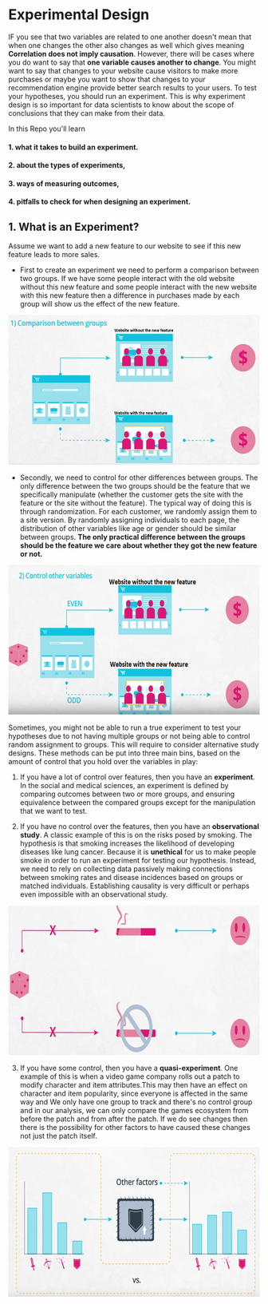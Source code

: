 # Experimental Design
IF you see that two variables are related to one another doesn't mean that when one changes the other also changes as well which gives meaning **Correlation does not imply causation**.  However, there will be cases where you do want to say that **one variable causes another to change**. You might want to say that changes to your website cause visitors to make more purchases or maybe you want to show that changes to your recommendation engine provide better search results to your users.  To test your hypotheses,
you should run an experiment. This is why experiment design is so important for data scientists to know about the scope of conclusions that they can make from their data. 

In this Repo you'll learn
   #### 1. what it takes to build an experiment. 

   #### 2. about the types of experiments,

   #### 3. ways of measuring outcomes,

   #### 4. pitfalls to check for when designing an experiment.


 ## 1. What is an Experiment?
 
 Assume we want to add a new feature to our website to see if this new feature leads to more sales. 
 
 * First to create an experiment we need to perform a comparison between two groups. If we have some people interact with the old website without this new feature and some people interact with the new website with this new feature then a difference in purchases made by each group will show us the effect of the new feature.
 
 <p align="center">
<img src="imgs/1.PNG" height="300" weight="500"/>
<p align="center">
 
 *  Secondly, we need to control for other differences between groups. The only difference between the two groups should be the feature that we specifically manipulate (whether the customer gets the site with the feature or the site without the feature). The typical way of doing this is through randomization.
For each customer, we randomly assign them to a site version. By randomly assigning individuals to each page, the distribution of other variables like age or gender should be similar between groups.  **The only practical difference between the groups should be the feature we care about whether they got the new feature or not.** 
 
  
 <p align="center">
<img src="imgs/2.PNG" height="300" weight="500"/>
<p align="center">
 
 
 
  Sometimes, you might not be able to run a true experiment to test your hypotheses due to not having multiple groups or not being able to control random assignment to groups.
This will require  to consider alternative study designs. These methods can be put into three main bins, based on the amount of control that you hold over the variables in play:


   1. If you have a lot of control over features, then you have an **experiment**. In the social and medical sciences, an experiment is defined by comparing outcomes between two or more groups, and ensuring equivalence between the compared groups except for the manipulation that we want to test.
    

   
   2. If you have no control over the features, then you have an **observational study**. A classic example of this is on the risks posed by smoking.  The hypothesis is that smoking increases the likelihood of developing diseases like lung cancer. Because it is **unethical** for us to make people smoke in order to run an experiment for testing our hypothesis. Instead, we need to rely on collecting data passively making connections between smoking rates and disease incidences based on groups or matched individuals. Establishing causality is very difficult or perhaps even impossible with an observational study.
    
 <p align="center">
<img src="imgs/3.PNG" height="300" weight="500"/>
<p align="center">
 

   
   3. If you have some control, then you have a **quasi-experiment**. One example of this is when a video game company rolls out
a patch to modify character and item attributes.This may then have an effect on character and item popularity, since everyone is affected in the same way and We only have one group to track and there's no control group and in our analysis, we can only compare the games ecosystem from before the patch and from after the patch.  If we do see changes then there is the possibility for other factors to have caused these changes not just the patch itself. 

 <p align="center">
<img src="imgs/4.PNG" height="300" weight="500"/>
<p align="center">
 
